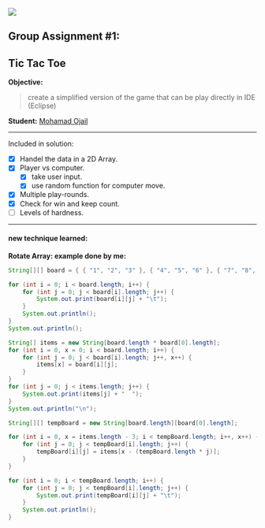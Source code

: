 [![](https://ya.se/wp-content/uploads/2020/11/ya-logo-blue-bg.svg)](https://ya.se)
## Group Assignment #1:
## Tic Tac Toe

**Objective:**
> create a simplified version of the game that can be play directly in IDE (Eclipse)

**Student:** [Mohamad Ojail](https://github.com/MohamadOjail "Mohamad Ojail")

------------


Included in solution:

- [x] Handel the data in a 2D Array.
- [x] Player vs computer.
	- [x] take user input.
	- [x] use random function for computer move.
- [x] Multiple play-rounds.
- [x] Check for win and keep count.
- [ ] Levels of hardness.

------------

#### new technique learned:
**Rotate Array: example done by me:**

```java
String[][] board = { { "1", "2", "3" }, { "4", "5", "6" }, { "7", "8", "9" } };

for (int i = 0; i < board.length; i++) {
	for (int j = 0; j < board[i].length; j++) {
		System.out.print(board[i][j] + "\t");
	}
	System.out.println();
}
System.out.println();

String[] items = new String[board.length * board[0].length];
for (int i = 0, x = 0; i < board.length; i++) {
	for (int j = 0; j < board[i].length; j++, x++) {
		items[x] = board[i][j];
	}
}
for (int j = 0; j < items.length; j++) {
	System.out.print(items[j] + "  ");
}
System.out.println("\n");

String[][] tempBoard = new String[board.length][board[0].length];

for (int i = 0, x = items.length - 3; i < tempBoard.length; i++, x++) {
	for (int j = 0; j < tempBoard[i].length; j++) {
		tempBoard[i][j] = items[x - (tempBoard.length * j)];
	}
}

for (int i = 0; i < tempBoard.length; i++) {
	for (int j = 0; j < tempBoard[i].length; j++) {
		System.out.print(tempBoard[i][j] + "\t");
	}
	System.out.println();
}
```